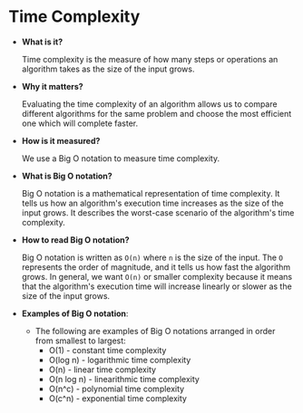 # Time Complexity

- **What is it?**

  Time complexity is the measure of how many steps or operations an algorithm takes as the size of the input grows.

- **Why it matters?**
  
  Evaluating the time complexity of an algorithm allows us to compare different algorithms for the same problem and choose the most efficient one which will complete faster.

- **How is it measured?**

  We use a Big O notation to measure time complexity.
  
- **What is Big O notation?**

  Big O notation is a mathematical representation of time complexity. It tells us how an algorithm's execution time increases as the size of the input grows. It describes the worst-case scenario of the algorithm's time complexity.
  
- **How to read Big O notation?**

  Big O notation is written as `O(n)` where `n` is the size of the input. The `O` represents the order of magnitude, and it tells us how fast the algorithm grows. In general, we want `O(n)` or smaller complexity because it means that the algorithm's execution time will increase linearly or slower as the size of the input grows.

- **Examples of Big O notation**:

  - The following are examples of Big O notations arranged in order from smallest to largest:
    - O(1) - constant time complexity
    - O(log n) - logarithmic time complexity
    - O(n) - linear time complexity
    - O(n log n) - linearithmic time complexity
    - O(n^c) - polynomial time complexity
    - O(c^n) - exponential time complexity

